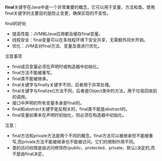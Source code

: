 **final**关键字在Java中是一个非常重要的概念，它可以用于变量、方法和类。使用final关键字的主要目的是防止变更，确保实现的不变性。

final的好处
- 提高性能：JVM和Java应用都会缓存final变量。
- 线程安全：final变量可以在多线程环境下安全共享，无需额外同步开销。
- 优化：JVM会对final方法、变量及类进行优化。

注意事项
- final成员变量必须在声明时或构造器中初始化。
- final方法不能被重写。
- final类不能被继承。
- final关键字与finally关键字不同，后者用于异常处理。
- final关键字与finalize()方法不同，后者是Object类中的方法，用于垃圾回收前的调用。
- 接口中声明的所有变量本身是final的。
- final和abstract关键字是反相关的，final类不能是abstract的。
- final变量如果未在声明时初始化，则必须在构造器中初始化。

注意：
- final方法和private方法是两个不同的概念。final方法可以被继承但不能被重写,而private方法不能被继承也不能被访问。它们的限制作用不同。
- 类的访问权限是由访问修饰符(public、protected、private、默认)决定的,而不是由final决定。